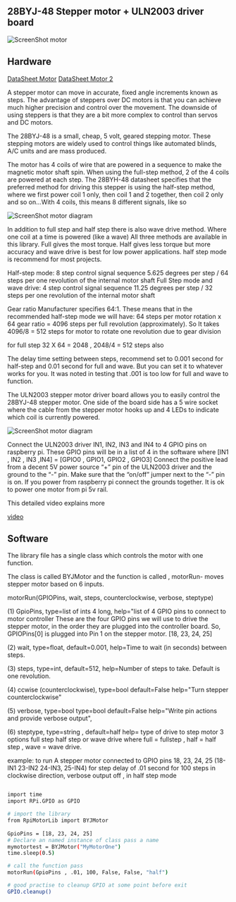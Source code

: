 28BYJ-48 Stepper motor + ULN2003 driver board
---------------------------------------

![ScreenShot motor](https://raw.githubusercontent.com/gavinlyonsrepo/RpiMotorLib/master/screenshot/28BYJ.jpg)


Hardware
------------------------------------

[DataSheet Motor](http://robocraft.ru/files/datasheet/28BYJ-48.pdf)
[DataSheet Motor 2](https://www.bitsbox.co.uk/data/motor/Stepper.pdf)

A stepper motor can move in accurate, fixed angle increments known as steps.
The advantage of steppers over DC motors is that you can achieve much higher 
precision and control over the movement. The downside of using steppers is that they are a bit more complex to 
control than servos and DC motors.

The 28BYJ-48 is a small, cheap, 5 volt, geared stepping motor. 
These stepping motors are widely used to control things like automated blinds, 
A/C units and are mass produced.

The motor has 4 coils of wire that are powered in a sequence to make the magnetic motor shaft spin. 
When using the full-step method, 2 of the 4 coils are powered at each step. 
The 28BYH-48 datasheet specifies that the preferred method for driving this stepper is using the half-step method, 
where we first power coil 1 only, then coil 1 and 2 together, then coil 2 only and so on…With 4 coils, 
this means 8 different signals, like so 


 ![ScreenShot motor diagram](https://raw.githubusercontent.com/gavinlyonsrepo/RpiMotorLib/master/screenshot/figure.jpg)


In addition to full step and half step there is also wave drive method.
Where one coil at a time is powered (like a wave) 
All three methods are available in this library.
Full gives the most torque. Half gives less torque but more accuracy 
and wave drive is best for low power applications. half step mode is recommend 
for most projects.

Half-step mode: 8 step control signal sequence 
5.625 degrees per step / 64 steps per one revolution of the internal motor shaft
Full  Step mode and wave drive: 4 step control signal sequence 11.25 degrees per step 
/ 32 steps per one revolution of the internal motor shaft

Gear ratio	Manufacturer specifies 64:1. 
These means that in the recommended half-step mode we will have:
64 steps per motor rotation x 64 gear ratio = 4096 steps per full revolution (approximately). 
So It takes 4096/8 =  512 steps for motor to rotate one revolution due to gear division

for full step 32 X 64 = 2048 , 2048/4 = 512 steps  also

The delay time setting between steps, recommend set to 0.001 second for half-step and 0.01 second
for full and wave. But you can set it to whatever works for you. It was noted in testing
that .001 is too low for full and wave to function.

The ULN2003 stepper motor driver board allows you to easily control the 28BYJ-48 stepper motor.
One side of the board side has a 5 wire socket where the cable from the stepper motor hooks up 
and 4 LEDs to indicate which coil is currently powered.

![ScreenShot motor diagram](https://raw.githubusercontent.com/gavinlyonsrepo/RpiMotorLib/master/screenshot/figure2.jpg)

Connect the ULN2003 driver IN1, IN2, IN3 and IN4 to 4 GPIO pins on raspberry pi.
These GPIO pins will be in a list of 4 in the software where [IN1 , IN2 , IN3 ,IN4] = [GPIO0 , GPIO1, GPIO2 , GPIO3]
Connect the positive lead from a decent 5V power source “+” pin of the ULN2003 driver and the ground to the “-” pin.
Make sure that the “on/off” jumper next to the “-” pin is on. 
If you power from raspberry pi connect the grounds together.
It is ok to power one motor from pi 5v rail. 
 
This detailed video  explains more

[video](https://www.youtube.com/watch?v=B86nqDRskVU)

Software
--------------------------------------------

The library file has a single class which controls the motor with one 
function.

The class is called BYJMotor and the function is called 
, motorRun- moves stepper motor based on 6 inputs.


motorRun(GPIOPins, wait, steps, counterclockwise, verbose, steptype)

(1) GpioPins, type=list of ints 4 long, help="list of
 4 GPIO pins to connect to motor controller
 These are the four GPIO pins we will
 use to drive the stepper motor, in the order
 they are plugged into the controller board. So,
 GPIOPins[0] is plugged into Pin 1 on the stepper motor.
 [18, 23, 24, 25]
         
(2) wait, type=float, default=0.001, help=Time to wait
(in seconds) between steps.
         
(3) steps, type=int, default=512, help=Number of steps to take.
Default is one revolution.
         
(4) ccwise (counterclockwise), type=bool default=False
help="Turn stepper counterclockwise"

 (5) verbose, type=bool  type=bool default=False
 help="Write pin actions and provide verbose output",
 
 (6) steptype, type=string , default=half help= type of drive to
 step motor 3 options full step half step or wave drive
 where full = fullstep , half = half step , wave = wave drive.

        
 example: to run A stepper motor connected to GPIO pins 18, 23, 24, 25
 (18-IN1 23-IN2 24-IN3, 25-IN4)
 for step delay of .01 second for 100 steps in clockwise direction,
 verbose output off , in half step mode

    
```sh

import time 
import RPi.GPIO as GPIO

# import the library
from RpiMotorLib import BYJMotor
    
GpioPins = [18, 23, 24, 25]
# Declare an named instance of class pass a name
mymotortest = BYJMotor("MyMotorOne")
time.sleep(0.5)

# call the function pass
motorRun(GpioPins , .01, 100, False, False, "half")

# good practise to cleanup GPIO at some point before exit
GPIO.cleanup()
```
